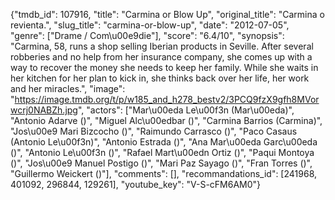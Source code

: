 {"tmdb_id": 107916, "title": "Carmina or Blow Up", "original_title": "Carmina o revienta.", "slug_title": "carmina-or-blow-up", "date": "2012-07-05", "genre": ["Drame / Com\u00e9die"], "score": "6.4/10", "synopsis": "Carmina, 58, runs a shop selling Iberian products in Seville. After several robberies and no help from her insurance company, she comes up with a way to recover the money she needs to keep her family. While she waits in her kitchen for her plan to kick in, she thinks back over her life, her work and her miracles.", "image": "https://image.tmdb.org/t/p/w185_and_h278_bestv2/3PCQ9fzX9gfh8MVorwcrj0NABZh.jpg", "actors": ["Mar\u00eda Le\u00f3n (Mar\u00eda)", "Antonio Adarve ()", "Miguel Alc\u00edbar ()", "Carmina Barrios (Carmina)", "Jos\u00e9 Mari Bizcocho ()", "Raimundo Carrasco ()", "Paco Casaus (Antonio Le\u00f3n)", "Antonio Estrada ()", "Ana Mar\u00eda Garc\u00eda ()", "Antonio Le\u00f3n ()", "Rafael Mart\u00edn Ortiz ()", "Paqui Montoya ()", "Jos\u00e9 Manuel Postigo ()", "Mari Paz Sayago ()", "Fran Torres ()", "Guillermo Weickert ()"], "comments": [], "recommandations_id": [241968, 401092, 296844, 129261], "youtube_key": "V-S-cFM6AM0"}